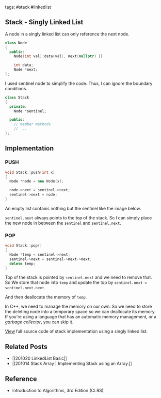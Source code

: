 tags: #stack #linkedlist 

## Stack - Singly Linked List

A node in a singly linked list can only reference the next node. 

```cpp
class Node 
{
  public: 
    Node(int val):data(val), next(nullptr) {}

    int data;
    Node *next;
};
```

I used sentinel node to simplify the code. Thus, I can ignore the boundary conditions.

```cpp
class Stack 
{
  private:
    Node *sentinel;

  public:
    // member methods
    // ...
};
```

## Implementation

### PUSH

```cpp
void Stack::push(int x)
{
  Node *node = new Node(x);

  node->next = sentinel->next;
  sentinel->next = node; 
}
```

An empty list contains nothing but the sentinel like the image below.

`sentinel.next` always points to the top of the stack. So I can simply place the new node in between
the `sentinel` and `sentinel.next`.

### POP

```cpp
void Stack::pop()
{
  Node *temp = sentinel->next;
  sentinel->next = sentinel->next->next;
  delete temp;
}
```

Top of the stack is pointed by `sentinel.next` and we need to remove that. 
So We store that node into `temp` and update the top by `sentinel.next = sentinel.next.next`.

And then deallocate the memory of `temp`.

In C++, we need to manage the memory on our own. So we need to store the deleting node into a temporary space so we can 
deallocate its memory. If you're using a language that has an automatic memory management, or a *garbage collector*,
you can skip it.

[View](https://github.com/jioneeu/ds-algo/blob/master/stack/linkedlist) full source code of 
stack implementation using a singly linked list.

## Related Posts
- [[201020 LinkedList Basic]]
- [[201014 Stack Array | Implementing Stack using an Array.]]

## Reference
- Introduction to Algorithms, 3rd Edition (CLRS)